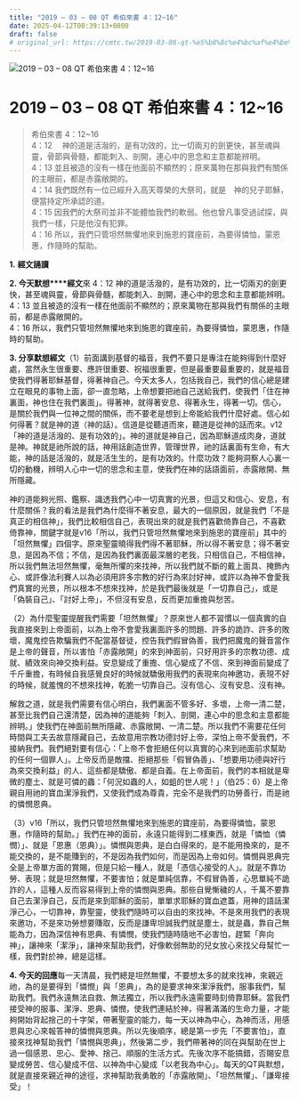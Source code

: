 ```yaml
---
title: "2019 – 03 – 08 QT 希伯來書 4：12~16"
date: 2025-04-12T00:39:13+0800
draft: false
# original_url: https://cmtc.tw/2019-03-08-qt-%e5%b8%8c%e4%bc%af%e4%be%86%e6%9b%b8-4%ef%bc%9a1216
---
```


![2019 – 03 – 08 QT 希伯來書 4：12\~16](/images/qt.jpg   "2019 – 03 – 08 QT 希伯來書 4：12\~16")

# 2019 – 03 – 08 QT 希伯來書 4：12\~16

> 希伯來書 4：12\~16  
> 4：12 　神的道是活潑的，是有功效的，比一切兩刃的劍更快，甚至魂與靈，骨節與骨髓，都能刺入、剖開，連心中的思念和主意都能辨明。  
> 4：13 並且被造的沒有一樣在他面前不顯然的；原來萬物在那與我們有關係的主眼前，都是赤露敞開的。  
> 4：14 我們既然有一位已經升入高天尊榮的大祭司，就是　神的兒子耶穌，便當持定所承認的道。  
> 4：15 因我們的大祭司並非不能體恤我們的軟弱。他也曾凡事受過試探，與我們一樣，只是他沒有犯罪。  
> 4：16 所以，我們只管坦然無懼地來到施恩的寶座前，為要得憐恤，蒙恩惠，作隨時的幫助。

**1.** **經文誦讀**

**2. 今天默想****經文**來 4：12 神的道是活潑的，是有功效的，比一切兩刃的劍更快，甚至魂與靈，骨節與骨髓，都能刺入、剖開，連心中的思念和主意都能辨明。  
4：13 並且被造的沒有一樣在他面前不顯然的；原來萬物在那與我們有關係的主眼前，都是赤露敞開的。  
4：16 所以，我們只管坦然無懼地來到施恩的寶座前，為要得憐恤，蒙恩惠，作隨時的幫助。

**3. 分享默想經文**（1）前面講到基督的福音，我們不要只是專注在能夠得到什麼好處，當然永生很重要、應許很重要、祝福很重要，但是最重要最重要的，就是福音使我們得著耶穌基督，得著神自己。今天太多人，包括我自己，我們的信心總是建立在眼見的事物上面，卻一直忽略，上帝想要把祂自己送給我們，使我們「住在神裏面，神也住在我們裏面」。得著神，就得著安息、得著永生，得著一切。信心，是關於我們與一位神之間的關係，而不要老是想到上帝能給我們什麼好處。信心如何得著？就是神的道（神的話）。信道是從聽道而來，聽道是從神的話而來。v12「神的道是活潑的、是有功效的」。神的道就是神自己，因為耶穌道成肉身，道就是神。神就是祂所說的話，神用話創造世界，管理世界，祂的話裏面有生命，有大能，神的話是活潑的，就是活生生的，是有功效的。什麼功效？能夠洞察人心裏一切的動機，辨明人心中一切的思念和主意，使我們在神的話語面前，赤露敞開、無所隱藏。

神的道能夠光照、鑑察、識透我們心中一切真實的光景，但這又和信心、安息，有什麼關係？我的看法是我們為什麼得不著安息，最大的一個原因，就是我們「不是真正的相信神」，我們比較相信自己，表現出來的就是我們喜歡倚靠自己，不喜歡倚靠神，關鍵字就是v16「所以，我們只管坦然無懼地來到施恩的寶座前」其中的「坦然無懼」四個字。原來聖靈曉得我們得不著耶穌，所以得不著安息；得不著安息，是因為不信；不信，是因為我們裏面最深層的老我，只相信自己，不相信神，所以我們無法坦然無懼，毫無所懼的來找神，所以我們就不斷的戴上面具、掩飾內心、或許像法利賽人以為必須用許多宗教的好行為來討好神，或許以為神不會愛我們真實的光景，所以根本不想來找神，於是我們最後就是「一切靠自己」，或是「偽裝自己」、「討好上帝」，不但沒有安息，反而更加重擔與愁苦。

（2）為什麼聖靈提醒我們需要「坦然無懼」？原來世人都不習慣以一個真實的自我直接來到上帝面前，以為上帝不會愛我裏面許多的問題、許多的詭詐、許多的敗壞，魔鬼控告欺騙我們不配當基督徒，控告我們假冒偽善，我們把魔鬼的聲音當作是上帝的聲音，所以害怕「赤露敞開」的來到神面前，只好用許多的宗教功德、成就、績效來向神交換利益。安息變成了重擔、信心變成了不信、來到神面前變成了千斤重擔，有時候自我感覺良好的時候就驕傲用我們的表現來向神邀功，表現不好的時候，就羞愧的不想來找神，乾脆一切靠自己。沒有信心、沒有安息、沒有神。

解救之道，就是我們需要有信心明白，我們裏面不管多好、多壞，上帝一清二楚，甚至比我們自己還清楚，因為神的道能夠「刺入、剖開，連心中的思念和主意都能辨明。」使我們在神面前無所隱藏、赤露敞開、一清二楚。所以我們不需要花任何時間與工夫去故意隱藏自己，去故意用宗教功德討好上帝，深怕上帝不愛我們，不接納我們。我們絕對要有信心：「上帝不會拒絕任何以真實的心來到祂面前求幫助的任何一個罪人」。上帝反而是敵擋、拒絕那些「假冒偽善」、「想要用功德與好行為來交換利益」的人、這些都是驕傲、都是自義。在上帝面前，我們的本相就是卑微的塵土、就是可憐的蟲：「何況如蟲的人，如蛆的世人呢！」（伯25：6）是上帝親自用祂的寶血潔淨我們，又使我們成為尊貴，完全不是我們的功勞善行，而是祂的憐憫恩典。

（3）v16「所以，我們只管坦然無懼地來到施恩的寶座前，為要得憐恤，蒙恩惠，作隨時的幫助。」我們在神的面前，永遠只能得到二樣東西，就是「憐恤（憐憫）」、就是「恩惠（恩典）」。憐憫與恩典，是白白得來的，是不能用換來的，是不能交換的，是不能賺到的，不是因為我們如何，而是因為上帝如何。憐憫與恩典完全是上帝單方面的賞賜，但是只給一種人，就是「憑信心接受的人」。就是不靠功勞、表現；就是坦然無懼，不要害怕；就是單純信靠，不假冒偽善，心思單純不詭詐的人，這種人反而容易得到上帝的憐憫與恩典。那些自覺慚穢的人，千萬不要靠自己去潔淨自己，反而是來到耶穌的面前，單單求耶穌的寶血遮蓋，用神的語話潔淨己心，一切靠神，靠聖靈，使我們隨時可以自由的來找神。不是來用我們的表現來邀功，不是來功勞想要賺取，反而是謙卑坦誠我們就是塵土，就是蟲，靠自己無能為力，因為深信神有恩典、有憐憫，使我們隨時隨地不必害怕，趕緊「奔向神」，讓神來「潔淨」，讓神來幫助我們，好像軟弱無助的兒女放心來找父母幫忙一樣，我們對於神，總是這樣。

**4. 今天的回應**每一天清晨，我們總是坦然無懼，不要想太多的就來找神，來親近祂，為的是要得到「憐憫」與「恩典」，為的是要求神來潔淨我們，服事我們，幫助我們。我們永遠無法自救、無法獨立，所以我們永遠需要時刻倚靠耶穌。當我們接受神的服事、潔淨、恩典、憐憫，使我們連結於神，得著滿滿的生命力量，才能夠開始背起捨己的十字架，帶著聖靈的能力，每一天以神為中心，為神而活，用感恩與忠心來報答神的憐憫與恩典。所以先後順序，總是第一步先「不要害怕」，直接來找神幫助我們「憐憫與恩典」，然後第二步，我們帶著神的同在與幫助在世上過一個感恩、忠心、愛神、捨己、順服的生活方式。先後次序不能搞錯，否賜安息變成勞苦、信心變成不信、以神為中心變成「以老我為中心」。每天的QT與默想，就是直接來親近神的途徑，求神幫助我勇敢的「赤露敞開」、「坦然無懼」、「謙卑接受」！